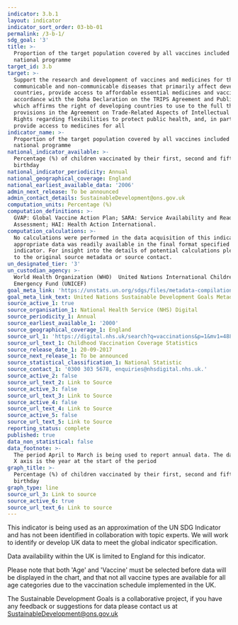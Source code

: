 ```yaml
---
indicator: 3.b.1
layout: indicator
indicator_sort_order: 03-bb-01
permalink: /3-b-1/
sdg_goal: '3'
title: >-
  Proportion of the target population covered by all vaccines included in their
  national programme
target_id: 3.b
target: >-
  Support the research and development of vaccines and medicines for the
  communicable and non-communicable diseases that primarily affect developing
  countries, provide access to affordable essential medicines and vaccines, in
  accordance with the Doha Declaration on the TRIPS Agreement and Public Health,
  which affirms the right of developing countries to use to the full the
  provisions in the Agreement on Trade-Related Aspects of Intellectual Property
  Rights regarding flexibilities to protect public health, and, in particular,
  provide access to medicines for all
indicator_name: >-
  Proportion of the target population covered by all vaccines included in their
  national programme
national_indicator_available: >-
  Percentage (%) of children vaccinated by their first, second and fifth
  birthday
national_indicator_periodicity: Annual
national_geographical_coverage: England
national_earliest_available_data: '2006'
admin_next_release: To be announced
admin_contact_details: SustainableDevelopment@ons.gov.uk
computation_units: Percentage (%)
computation_definitions: >-
  GVAP: Global Vaccine Action Plan; SARA: Service Availability and Readiness
  Assessment; HAI: Health Action International.
computation_calculations: >-
  No calculations were performed in the data acquisition of this indicator as
  appropriate data was readily available in the final format specified by this
  indicator. For insight into the details of potential calculations please refer
  to the original source metadata or source contact.
un_designated_tier: '3'
un_custodian_agency: >-
  World Health Organization (WHO)  United Nations International Children's
  Emergency Fund (UNICEF)
goal_meta_link: 'https://unstats.un.org/sdgs/files/metadata-compilation/Metadata-Goal-3.pdf'
goal_meta_link_text: United Nations Sustainable Development Goals Metadata (PDF 4.0 MB)
source_active_1: true
source_organisation_1: National Health Service (NHS) Digital
source_periodicity_1: Annual
source_earliest_available_1: '2000'
source_geographical_coverage_1: England
source_url_1: 'https://digital.nhs.uk/search?q=vaccinations&p=1&mv1=488'
source_url_text_1: Childhood Vaccination Coverage Statistics
source_release_date_1: 20-09-2017
source_next_release_1: To be announced
source_statistical_classification_1: National Statistic
source_contact_1: '0300 303 5678, enquiries@nhsdigital.nhs.uk.'
source_active_2: false
source_url_text_2: Link to Source
source_active_3: false
source_url_text_3: Link to Source
source_active_4: false
source_url_text_4: Link to Source
source_active_5: false
source_url_text_5: Link to Source
reporting_status: complete
published: true
data_non_statistical: false
data_footnote: >-
  The period April to March is being used to report annual data. The date on the
  X axis is the year at the start of the period
graph_title: >-
  Percentage (%) of children vaccinated by their first, second and fifth
  birthday
graph_type: line
source_url_3: Link to source
source_active_6: true
source_url_text_6: Link to source
---
```

This indicator is being used as an approximation of the UN SDG Indicator and has not been identified in collaboration with topic experts. We will work to identify or develop UK data to meet the global indicator specification.

Data availability within the UK is limited to England for this indicator.

Please note that both 'Age' and 'Vaccine' must be selected before data will be displayed in the chart, and that not all vaccine types are available for all age categories due to the vaccination schedule implemented in the UK. 
  
The Sustainable Development Goals is a collaborative project, if you have any feedback or suggestions for data please contact us at <SustainableDevelopment@ons.gov.uk>
